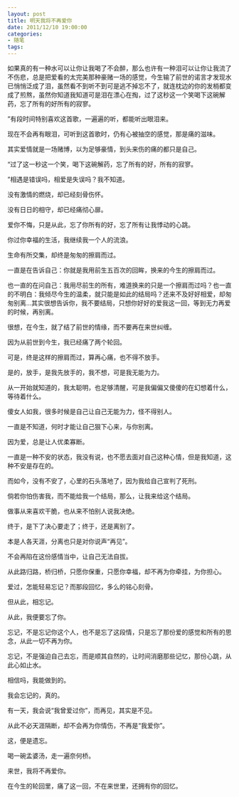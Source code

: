 ```yaml
---
layout: post
title: 明天我将不再爱你
date: 2011/12/10 19:00:00
categories: 
- 随笔
tags: 
---
```


如果真的有一种水可以让你让我喝了不会醉，那么也许有一种泪可以让你让我流了不伤悲，总是把爱看的太完美那种豪赌一场的感觉，今生输了前世的诺言才发现水已悄悄泛成了泪，虽然看不到听不到可是逃不掉忘不了，就连枕边的你的发梢都变成了煎熬，虽然你知道我知道可是泪在漂心在掏，过了这秒这一个笑喝下这碗解药，忘了所有的好所有的寂寥。

”有段时间特别喜欢这首歌，一遍遍的听，都能听出眼泪来。

现在不会再有眼泪，可听到这首歌时，仍有心被抽空的感觉，那是痛的滋味。

其实爱情就是一场赌博，以为足够豪情，到头来伤的痛的都只是自己。

“过了这一秒这一个笑，喝下这碗解药，忘了所有的好，所有的寂寥。

”相遇是错误吗，相爱是失误吗？我不知道。

没有激情的燃烧，却已经刻骨伤怀。

没有日日的相守，却已经痛彻心扉。

爱你不悔，只是从此，忘了你所有的好，忘了所有让我悸动的心跳。

你过你幸福的生活，我继续我一个人的流浪。

生命有所交集，却终是匆匆的擦肩而过。

一直是在告诉自己：你就是我用前生五百次的回眸，换来的今生的擦肩而过。

也一直的在问自己：我用尽前生的所有，难道换来的只是一个擦肩而过吗？也一直的不明白：我倾尽今生的温柔，就只能是如此的结局吗？还来不及好好相爱，却匆匆别离…其实很想告诉你，我不要结局，只想你好好的爱我这一回，等到无力再爱的时候，再别离。

很想，在今生，就了结了前世的情缘，而不要再在来世纠缠。

因为从前世到今生，我已经痛了两个轮回。

可是，终是这样的擦肩而过，算再心痛，也不得不放手。

是的，放手，是我先放手的，我不想，可是我无能为力。

从一开始就知道的，我太聪明，也足够清醒，可是我偏偏又傻傻的在幻想着什么，等待着什么。

傻女人如我，很多时候是自己让自己无能为力，怪不得别人。

一直是不知道，何时才能让自己狠下心来，与你别离。

因为爱，总是让人优柔寡断。

一直是一种不安的状态，我没有说，也不愿去面对自己这种心情，但是我知道，这种不安是存在的。

而如今，没有不安了，心里的石头落地了，因为我给自己宣判了死刑。

倘若你怕伤害我，而不能给我一个结局，那么，让我来给这个结局。

做事从来喜欢干脆，也从来不怕别人说我决绝。

终于，是下了决心要走了；终于，还是离别了。

本是人各天涯，分离也只是对你说声“再见”。

不会再陷在这份感情当中，让自己无法自拔。

从此路归路，桥归桥，只愿你保重，只愿你幸福，却不再为你牵挂，为你担心。

爱过，怎能轻易忘记？而那段回忆，多么的铭心刻骨。

但从此，相忘记。

从此，我便要忘了你。

忘记，不是忘记你这个人，也不是忘了这段情，只是忘了那份爱的感觉和所有的思念，从此一切不再为你。

忘记，不是强迫自己去忘，而是顺其自然的，让时间消磨那些记忆，那份心跳，从此心如止水。

相信吗，我能做到的。

我会忘记的，真的。

有一天，我会说“我曾爱过你”，而再见，其实是不见。

从此不必天涯隔断，却不会再为你情伤，不再是“我爱你”。

这，便是遗忘。

喝一碗孟婆汤，走一遍奈何桥。

来世，我将不再爱你。

在今生的轮回里，痛了这一回，不在来世里，还拥有你的回忆。

